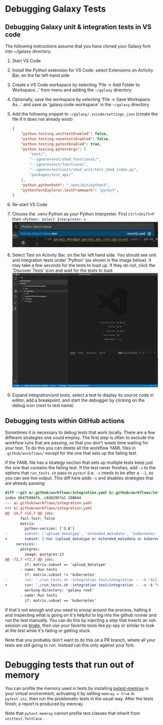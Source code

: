 # Debugging Galaxy Tests

## Debugging Galaxy unit & integration tests in VS code

The following instructions assume that you have cloned your Galaxy fork into ~/galaxy directory.

1. Start VS Code
2. Install the Python extension for VS Code: select Extensions on Activity Bar, on the far left-hand side
3. Create a VS Code workspace by selecting 'File -> Add Folder to Workspace...' from menu and adding the `~/galaxy` directory
4. Optionally, save the workspace by selecting 'File -> Save Workspace As...' and save as 'galaxy.code-workspace' in the `~/galaxy` directory
5. Add the following snippet to `~/galaxy/.vscode/settings.json` (create the file if it does not already exist)

    ```json
    {
        "python.testing.unittestEnabled": false,
        "python.testing.nosetestsEnabled": false,
        "python.testing.pytestEnabled": true,
        "python.testing.pytestArgs": [
            "test/",
            "--ignore=test/shed_functional/",
            "--ignore=test/functional",
            "--ignore=test/unit/shed_unit/test_shed_index.py",
            "packages/test_api/"
        ],
        "python.pythonPath": ".venv/bin/python3",
        "pythonTestExplorer.testFramework": "pytest",
    }
    ```

6. Re-start VS Code
7. Choose the .venv Python as your Python Interpreter. First `Ctrl+Shift+P` then `>Python: Select Interpreter`.
+![VS Code Python Interpreter](select_python_interpreter.png)
8. Select Test on Activity Bar, on the far left hand side. You should see unit and integration tests under 'Python' (as shown in the image below). It may take a few seconds for the tests to load up. If they do not, click the 'Discover Tests' icon and wait for the tests to load.
![VS Code Tests](tests.png)
9. Expand integration/unit tests, select a test to display its source code in editor, add a breakpoint, and start the debugger by clicking on the debug icon (next to test name)

## Debugging tests within GitHub actions

Sometimes it is necessary to debug tests that work locally. There are a few different strategies one could employ.
The first step is often to exclude the workflow runs that are passing, so that you don't waste time waiting for your test.
To do this you can delete all the workflow YAML files in `.github/workflows/` except for the one that sets up the failing test.

If the YAML file has a strategy section that sets up multiple tests keep just the one that contains the failing test.
If the test never finishes, add `-s` to the options that `run_tests.sh` pass to `pytest` (i.e. `-s` needs to be after a `--`), so you can see live output.
This diff here adds `-s` and disables strategies that are already passing:

```diff
diff --git a/.github/workflows/integration.yaml b/.github/workflows/integration.yaml
index 6647588dfb..c8d82957a1 100644
--- a/.github/workflows/integration.yaml
+++ b/.github/workflows/integration.yaml
@@ -14,7 +14,7 @@ jobs:
       fail-fast: false
       matrix:
         python-version: ['3.8']
-        subset: ['upload_datatype', 'extended_metadata', 'kubernetes', 'not (upload_datatype or extended_metadata or kubernetes)']
+        subset: ['not (upload_datatype or extended_metadata or kubernetes)']
     services:
       postgres:
         image: postgres:13
@@ -73,7 +73,7 @@ jobs:
         if: matrix.subset == 'upload_datatype'
       - name: Run tests
         if: matrix.subset != 'kubernetes'
-        run: './run_tests.sh -integration test/integration -- -k "${{ matrix.subset }}"'
+        run: './run_tests.sh -integration test/integration -- -s -k "${{ matrix.subset }}"'
         working-directory: 'galaxy root'
       - name: Run tests
         if: matrix.subset == 'kubernetes'
```

If that's not enough and you need to snoop around the process, halting it and inspecting what is going on it's helpful to log into the github runner
and run the test manually. You can do this by injecting a step that inserts an ssh session via [tmate](https://github.com/mxschmitt/action-tmate#use-registered-public-ssh-keys), then use your favorite tools like py-spy or similar to look at the test while it's failing or getting stuck.

Note that you probably don't want to do this on a PR branch, where all your tests are still going to run. Instead run this only against your fork.

# Debugging tests that run out of memory

You can profile the memory used in tests by installing
[pytest-memray](https://pytest-memray.readthedocs.io/) in your virtual
environment, activating it by setting `memray = true` in `pytest.ini`, then run
the problematic tests in the usual way. After the tests finish, a report is
produced by memray.

Note that `pytest-memray` cannot profile test classes that inherit from
`unittest.TestCase` .

